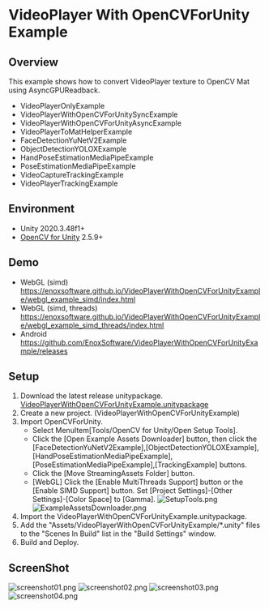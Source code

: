 VideoPlayer With OpenCVForUnity Example
====================

Overview
-----
This example shows how to convert VideoPlayer texture to OpenCV Mat using AsyncGPUReadback.
- VideoPlayerOnlyExample
- VideoPlayerWithOpenCVForUnitySyncExample
- VideoPlayerWithOpenCVForUnityAsyncExample
- VideoPlayerToMatHelperExample
- FaceDetectionYuNetV2Example
- ObjectDetectionYOLOXExample
- HandPoseEstimationMediaPipeExample
- PoseEstimationMediaPipeExample
- VideoCaptureTrackingExample
- VideoPlayerTrackingExample

Environment
-----
- Unity 2020.3.48f1+
- [OpenCV for Unity](https://assetstore.unity.com/packages/tools/integration/opencv-for-unity-21088?aid=1011l4ehR) 2.5.9+


Demo
-----
- WebGL (simd) <https://enoxsoftware.github.io/VideoPlayerWithOpenCVForUnityExample/webgl_example_simd/index.html>
- WebGL (simd, threads) <https://enoxsoftware.github.io/VideoPlayerWithOpenCVForUnityExample/webgl_example_simd_threads/index.html>
- Android <https://github.com/EnoxSoftware/VideoPlayerWithOpenCVForUnityExample/releases>


Setup
-----
1. Download the latest release unitypackage. [VideoPlayerWithOpenCVForUnityExample.unitypackage](https://github.com/EnoxSoftware/VideoPlayerWithOpenCVForUnityExample/releases)
1. Create a new project. (VideoPlayerWithOpenCVForUnityExample)
1. Import OpenCVForUnity.
    * Select MenuItem[Tools/OpenCV for Unity/Open Setup Tools].
    * Click the [Open Example Assets Downloader] button, then click the [FaceDetectionYuNetV2Example],[ObjectDetectionYOLOXExample],[HandPoseEstimationMediaPipeExample],[PoseEstimationMediaPipeExample],[TrackingExample] buttons.
    * Click the [Move StreamingAssets Folder] button.
    * [WebGL] Click the [Enable MultiThreads Support] button or the [Enable SIMD Support] button. Set [Project Settings]-[Other Settings]-[Color Space] to [Gamma].
      ![SetupTools.png](SetupTools.png)
      ![ExampleAssetsDownloader.png](ExampleAssetsDownloader.png)
1. Import the VideoPlayerWithOpenCVForUnityExample.unitypackage.
1. Add the "Assets/VideoPlayerWithOpenCVForUnityExample/*.unity" files to the "Scenes In Build" list in the "Build Settings" window.
1. Build and Deploy.


ScreenShot
-----
![screenshot01.png](screenshot01.png) 
![screenshot02.png](screenshot02.png) 
![screenshot03.png](screenshot03.png) 
![screenshot04.png](screenshot04.png) 
